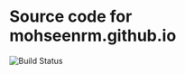 # Source code for mohseenrm.github.io


![Build Status](https://travis-ci.com/mohseenrm/second_website.svg?token=CqDroFQpz5UCVrR38qQa&branch=master)
